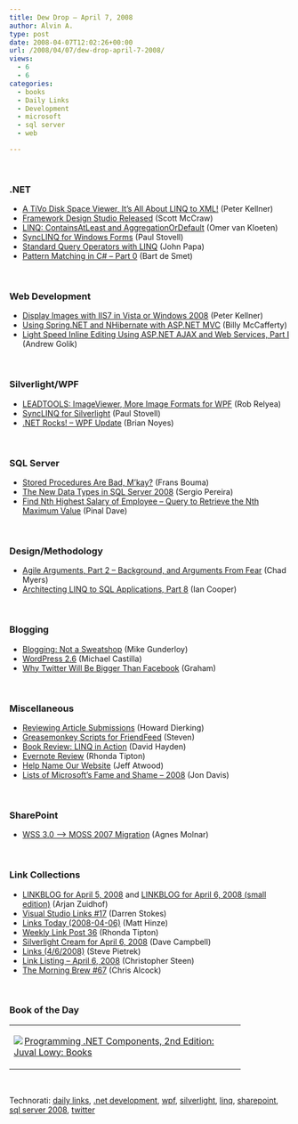 ```yaml
---
title: Dew Drop – April 7, 2008
author: Alvin A.
type: post
date: 2008-04-07T12:02:26+00:00
url: /2008/04/07/dew-drop-april-7-2008/
views:
  - 6
  - 6
categories:
  - books
  - Daily Links
  - Development
  - microsoft
  - sql server
  - web

---
```

&nbsp;

### .NET

  * [A TiVo Disk Space Viewer, It&#8217;s All About LINQ to XML!][1] (Peter Kellner)
  * [Framework Design Studio Released][2] (Scott McCraw)
  * [LINQ: ContainsAtLeast and AggregationOrDefault][3] (Omer van Kloeten)
  * [SyncLINQ for Windows Forms][4] (Paul Stovell)
  * [Standard Query Operators with LINQ][5] (John Papa)
  * [Pattern Matching in C# &#8211; Part 0][6] (Bart de Smet)

&nbsp;

### Web Development

  * [Display Images with IIS7 in Vista or Windows 2008][7] (Peter Kellner)
  * [Using Spring.NET and NHibernate with ASP.NET MVC][8] (Billy McCafferty)
  * [Light Speed Inline Editing Using ASP.NET AJAX and Web Services, Part I][9] (Andrew Golik)

&nbsp;

### Silverlight/WPF

  * [LEADTOOLS: ImageViewer, More Image Formats for WPF][10] (Rob Relyea)
  * [SyncLINQ for Silverlight][11] (Paul Stovell)
  * [.NET Rocks! &#8211; WPF Update][12] (Brian Noyes)

&nbsp;

### SQL Server

  * [Stored Procedures Are Bad, M&#8217;kay?][13] (Frans Bouma)
  * [The New Data Types in SQL Server 2008][14] (Sergio Pereira)
  * [Find Nth Highest Salary of Employee &#8211; Query to Retrieve the Nth Maximum Value][15] (Pinal Dave)

&nbsp;

### Design/Methodology

  * [Agile Arguments, Part 2 &#8211; Background, and Arguments From Fear][16] (Chad Myers)
  * [Architecting LINQ to SQL Applications, Part 8][17] (Ian Cooper)

&nbsp;

### Blogging

  * [Blogging: Not a Sweatshop][18] (Mike Gunderloy)
  * [WordPress 2.6][19] (Michael Castilla)
  * [Why Twitter Will Be Bigger Than Facebook][20] (Graham)

&nbsp;

### Miscellaneous

  * [Reviewing Article Submissions][21] (Howard Dierking)
  * [Greasemonkey Scripts for FriendFeed][22] (Steven)
  * [Book Review: LINQ in Action][23] (David Hayden)
  * [Evernote Review][24] (Rhonda Tipton)
  * [Help Name Our Website][25] (Jeff Atwood)
  * [Lists of Microsoft&#8217;s Fame and Shame &#8211; 2008][26] (Jon Davis)

&nbsp;

### SharePoint

  * [WSS 3.0 &#8211;> MOSS 2007 Migration][27] (Agnes Molnar)

&nbsp;

### Link Collections

  * [LINKBLOG for April 5, 2008][28] and [LINKBLOG for April 6, 2008 (small edition)][29] (Arjan Zuidhof)
  * [Visual Studio Links #17][30] (Darren Stokes)
  * [Links Today (2008-04-06)][31] (Matt Hinze)
  * [Weekly Link Post 36][32] (Rhonda Tipton)
  * [Silverlight Cream for April 6, 2008][33] (Dave Campbell)
  * [Links (4/6/2008)][34] (Steve Pietrek)
  * [Link Listing &#8211; April 6, 2008][35] (Christopher Steen)
  * [The Morning Brew #67][36] (Chris Alcock)

&nbsp;

### Book of the Day

<div class="wlWriterSmartContent" id="scid:7dc1bd33-94bd-46fd-a20b-0131235bcd47:8d1d5aa9-e26c-4c9f-bef1-5d966e26280f" style="padding-right: 0px; display: inline; padding-left: 0px; float: none; padding-bottom: 0px; margin: 0px; padding-top: 0px">
  <table cellspacing="0" cellpadding="2" width="400" border="0" unselectable="on">
    <tr>
      <td valign="top" width="400">
        <p>
          <a title="Programming .NET Components, 2nd Edition: Juval Lowy: Books" href="http://www.amazon.com/exec/obidos/ASIN/0596102070/alvinashcraft-20"><img data-recalc-dims="1" decoding="async" src="https://i0.wp.com/images.amazon.com/images/P/0596102070.01.MZZZZZZZ.jpg?w=660" border="0" align="left" style="float:left" />Programming .NET Components, 2nd Edition: Juval Lowy: Books</a>
        </p>
      </td>
    </tr>
  </table>
</div>

&nbsp;

<div class="wlWriterSmartContent" id="scid:C16BAC14-9A3D-4c50-9394-FBFEF7A93539:01ecc703-ec3b-47de-a9eb-cea9c414d702" style="padding-right: 0px; display: inline; padding-left: 0px; padding-bottom: 0px; margin: 0px; padding-top: 0px">
  <!--dotnetkickit-->
</div>

<div class="wlWriterSmartContent" id="scid:d7bf807d-7bb0-458a-811f-90c51817d5c2:86bfa6df-3050-4d69-ba62-7b68e3a7cf8f" style="padding-right: 0px; display: inline; padding-left: 0px; padding-bottom: 0px; margin: 0px; padding-top: 0px">
  <p>
    <span class="TagSite">Technorati:</span> <a href="http://technorati.com/tag/daily+links" rel="tag" class="tag">daily links</a>, <a href="http://technorati.com/tag/.net+development" rel="tag" class="tag">.net development</a>, <a href="http://technorati.com/tag/wpf" rel="tag" class="tag">wpf</a>, <a href="http://technorati.com/tag/silverlight" rel="tag" class="tag">silverlight</a>, <a href="http://technorati.com/tag/linq" rel="tag" class="tag">linq</a>, <a href="http://technorati.com/tag/sharepoint" rel="tag" class="tag">sharepoint</a>, <a href="http://technorati.com/tag/sql+server+2008" rel="tag" class="tag">sql server 2008</a>, <a href="http://technorati.com/tag/twitter" rel="tag" class="tag">twitter</a><br /><!-- StartInsertedTags: daily links, .net development, wpf, silverlight, linq, sharepoint, sql server 2008, twitter :EndInsertedTags -->
  </p>
</div>

 [1]: http://peterkellner.net/2008/01/18/tivospaceviewerwithlinq/
 [2]: http://blogs.msdn.com/smccraw/archive/2008/04/05/framework-design-studio-released.aspx
 [3]: http://weblogs.asp.net/okloeten/archive/2008/04/06/6070885.aspx
 [4]: http://www.paulstovell.com/blog/synclinq-for-windows-forms
 [5]: http://codebetter.com/blogs/john.papa/archive/2008/04/05/standard-query-operators-with-linq.aspx
 [6]: http://community.bartdesmet.net/blogs/bart/archive/2008/04/06/pattern-matching-in-c-part-0.aspx
 [7]: http://peterkellner.net/2008/04/01/iis7imageproblem/
 [8]: http://devlicio.us/blogs/billy_mccafferty/archive/2008/04/04/using-spring-net-and-nhibernate-with-asp-net-mvc.aspx
 [9]: http://www.codeproject.com/kb/ajax/inline_edit_controller.aspx
 [10]: http://blogs.windowsclient.net/rob_relyea/archive/2008/04/05/leadtools-imageviewer-more-image-formats-for-wpf.aspx
 [11]: http://www.paulstovell.com/blog/synclinq-for-silverlight
 [12]: http://briannoyes.net/2008/02/14/NETRocksWPFUpdate.aspx
 [13]: http://weblogs.asp.net/fbouma/archive/2003/11/18/38178.aspx
 [14]: http://devlicio.us/blogs/sergio_pereira/archive/2008/04/06/the-new-data-types-in-sql-server-2008.aspx
 [15]: http://blog.sqlauthority.com/2008/04/02/sql-server-find-nth-highest-salary-of-employee-query-to-retrieve-the-nth-maximum-value/
 [16]: http://www.lostechies.com/blogs/chad_myers/archive/2008/04/06/agile-arguments-part-2-background-and-arguments-from-fear.aspx
 [17]: http://codebetter.com/blogs/ian_cooper/archive/2008/04/06/architecting-linq-to-sql-applications-part-8.aspx
 [18]: http://webworkerdaily.com/2008/04/06/blogging-not-sweatshop/
 [19]: http://wpcandy.com/wordpress-26/
 [20]: http://entrecard.com/blog/?p=267
 [21]: http://blogs.msdn.com/howard_dierking/archive/2008/04/03/reviewing-article-submissions.aspx
 [22]: http://www.friendfeedwatch.com/2008/03/30/greasemonkey-scripts-for-friendfeed/
 [23]: http://codebetter.com/blogs/david.hayden/archive/2008/04/06/book-review-linq-in-action.aspx
 [24]: http://rtipton.wordpress.com/2008/04/06/evernote-review/
 [25]: http://www.codinghorror.com/blog/archives/001095.html
 [26]: http://www.jondavis.net/blog/post/2008/04/Lists-Of-Microsoft-Fame-And-Shame---2008.aspx
 [27]: http://www.sharepointblogs.com/aghy/archive/2008/04/06/wss-3-0-gt-moss-2007-migration.aspx
 [28]: http://arjansworld.blogspot.com/2008/04/linkblog-for-april-5-2008.html
 [29]: http://arjansworld.blogspot.com/2008/04/linkblog-for-april-6-2008-small-edition.html
 [30]: http://visualstudiohacks.com/blog/visual-studio-links-17/
 [31]: http://mhinze.com/links-today-2008-04-06/
 [32]: http://rtipton.wordpress.com/2008/04/06/weekly-link-post-36/
 [33]: http://geekswithblogs.net/WynApseTechnicalMusings/archive/2008/04/06/121090.aspx
 [34]: http://spietrek.blogspot.com/2008/04/links-462008.html
 [35]: http://dotnetjunkies.com/WebLog/csteen/archive/2008/04/06/461118.aspx
 [36]: http://blog.cwa.me.uk/2008/04/07/the-morning-brew-67/